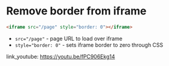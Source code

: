 # Remove border from iframe

```html
<iframe src="/page" style="border: 0"></iframe>
```

- `src="/page"` - page URL to load over iframe
- `style="border: 0"` - sets iframe border to zero through CSS


link_youtube: https://youtu.be/fPC906Ekg14
